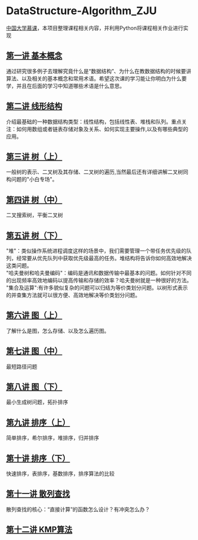 # DataStructure-Algorithm_ZJU
[中国大学慕课](https://www.icourse163.org/course/zju0901-93001?from=study)，本项目整理课程相关内容，并利用Python将课程相关作业进行实现

## [第一讲 基本概念](https://github.com/CYBruce/DataStructure-Algorithm_ZJU/tree/week1/%E5%9F%BA%E6%9C%AC%E6%A6%82%E5%BF%B5)
通过研究很多例子去理解究竟什么是“数据结构”、为什么在教数据结构的时候要讲算法、以及相关的基本概念和常用术语。希望这次课的学习能让你明白为什么要学，并且在后面的学习中知道哪些术语是什么意思。
## [第二讲 线形结构](https://github.com/CYBruce/DataStructure-Algorithm_ZJU/tree/week1/%E7%BA%BF%E5%BD%A2%E7%BB%93%E6%9E%84)
介绍最基础的一种数据结构类型：线性结构，包括线性表、堆栈和队列。重点关注：如何用数组或者链表存储对象及关系、如何实现主要操作,以及有哪些典型的应用。
## [第三讲 树（上）](https://github.com/CYBruce/DataStructure-Algorithm_ZJU/tree/week1/%E6%A0%91%EF%BC%88%E4%B8%8A%EF%BC%89)
一般树的表示、二叉树及其存储、二叉树的遍历,当然最后还有详细讲解二叉树同构问题的"小白专场"。
## [第四讲 树（中）](https://github.com/CYBruce/DataStructure-Algorithm_ZJU/tree/week1/%E6%A0%91%EF%BC%88%E4%B8%AD%EF%BC%89)
二叉搜索树，平衡二叉树
## [第五讲 树（下）](https://github.com/CYBruce/DataStructure-Algorithm_ZJU/tree/week1/%E6%A0%91%EF%BC%88%E4%B8%8B%EF%BC%89)
 "堆"：类似操作系统进程调度这样的场景中，我们需要管理一个带任务优先级的队列，经常要从优先队列中获取优先级最高的任务。堆结构将告诉你如何高效地解决这类问题。<br>
"哈夫曼树和哈夫曼编码"：编码是通讯和数据传输中最基本的问题。如何针对不同的出现频率高效地编码以提高传输和存储的效率？哈夫曼树就是一种很好的方法。<br>
"集合及运算":有许多貌似复杂的问题可以归结为等价类划分问题。以树形式表示的并查集方法就可以很方便、高效地解决等价类划分问题。
## [第六讲 图（上）](https://github.com/CYBruce/DataStructure-Algorithm_ZJU/tree/week1/%E5%9B%BE%EF%BC%88%E4%B8%8A%EF%BC%89)
了解什么是图，怎么存储、以及怎么遍历图。
## [第七讲 图（中）](https://github.com/CYBruce/DataStructure-Algorithm_ZJU/tree/week1/%E5%9B%BE%EF%BC%88%E4%B8%AD%EF%BC%89)
最短路径问题
## [第八讲 图（下）](https://github.com/CYBruce/DataStructure-Algorithm_ZJU/tree/week1/%E5%9B%BE%EF%BC%88%E4%B8%8B%EF%BC%89)
最小生成树问题，拓扑排序
## [第九讲 排序（上）](https://github.com/CYBruce/DataStructure-Algorithm_ZJU/tree/week1/%E6%8E%92%E5%BA%8F%EF%BC%88%E4%B8%8A%EF%BC%89)
简单排序，希尔排序，堆排序，归并排序 
## [第十讲 排序（下）](https://github.com/CYBruce/DataStructure-Algorithm_ZJU/tree/week1/%E6%8E%92%E5%BA%8F%EF%BC%88%E4%B8%8B%EF%BC%89)
快速排序，表排序，基数排序，排序算法的比较
## [第十一讲 散列查找](https://github.com/CYBruce/DataStructure-Algorithm_ZJU/tree/week1/%E6%95%A3%E5%88%97%E6%9F%A5%E6%89%BE)
散列查找的核心：“直接计算”的函数怎么设计？有冲突怎么办？
## [第十二讲 KMP算法](https://github.com/CYBruce/DataStructure-Algorithm_ZJU/tree/week1/KMP%E7%AE%97%E6%B3%95)
